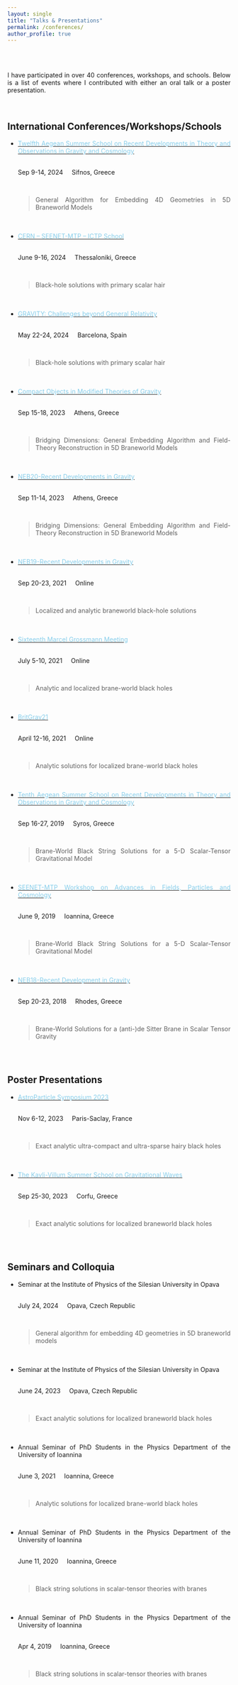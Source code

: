 ```yaml
---
layout: single
title: "Talks & Presentations"
permalink: /conferences/
author_profile: true
---
```


<br>
<br>

<div align="justify">

I have participated in over 40 conferences, workshops, and schools. Below is a list of events where I contributed with either an oral talk or a poster presentation.

</div>

<br>

<div align="justify">

<h2> International Conferences/Workshops/Schools </h2>

<ul>

   <li> <a href="http://www.physics.ntua.gr/cosmo24/Sifnos2024/gen_info.html"> <span style="color: skyblue"> Twelfth Aegean Summer School on Recent Developments in Theory and Observations in Gravity and Cosmology </span> </a>

   <br>
   <br>

   <i class="fa fa-fw fa-calendar"></i> Sep 9-14, 2024 &nbsp;  &nbsp;
   <i class="fa fa-fw fa-map-marker" aria-hidden="true"></i> Sifnos, Greece

   <br>

   <blockquote> General Algorithm for Embedding 4D Geometries in 5D Braneworld Models </blockquote>

   </li>

   <br>
   <br>

   <li> <a href="https://websites.auth.gr/cernseenetmtp/"> <span style="color: skyblue"> CERN – SEENET-MTP – ICTP School </span> </a>

   <br>
   <br>

   <i class="fa fa-fw fa-calendar"></i> June 9-16, 2024 &nbsp;  &nbsp;
   <i class="fa fa-fw fa-map-marker" aria-hidden="true"></i> Thessaloniki, Greece

   <br>

   <blockquote> Black-hole solutions with primary scalar hair </blockquote>

   </li>

   <br>
   <br>

   <li> <a href="https://indico.icc.ub.edu/event/351/"> <span style="color: skyblue"> GRAVITY: Challenges beyond General Relativity </span> </a>

   <br>
   <br>

   <i class="fa fa-fw fa-calendar"></i> May 22-24, 2024 &nbsp;  &nbsp;
   <i class="fa fa-fw fa-map-marker" aria-hidden="true"></i> Barcelona, Spain

   <br>

   <blockquote> Black-hole solutions with primary scalar hair </blockquote>

   </li>

   <br>
   <br>

   <li> <a href="http://physics.ntua.gr/COMTG2023/gen_info.html"> <span style="color: skyblue"> Compact Objects in Modified Theories of Gravity </span> </a>

   <br>
   <br>

   <i class="fa fa-fw fa-calendar"></i> Sep 15-18, 2023 &nbsp;  &nbsp;
   <i class="fa fa-fw fa-map-marker" aria-hidden="true"></i> Athens, Greece

   <br>

   <blockquote> Bridging Dimensions: General Embedding Algorithm and Field-Theory Reconstruction in 5D Braneworld Models </blockquote>

   </li>

   <br>
   <br>

   <li> <a href="https://indico.physics.auth.gr/event/15/"> <span style="color: skyblue"> NEB20-Recent Developments in Gravity </span> </a>

   <br>
   <br>

   <i class="fa fa-fw fa-calendar"></i> Sep 11-14, 2023 &nbsp;  &nbsp;
   <i class="fa fa-fw fa-map-marker" aria-hidden="true"></i> Athens, Greece

   <br>

   <blockquote> Bridging Dimensions: General Embedding Algorithm and Field-Theory Reconstruction in 5D Braneworld Models </blockquote>

   </li>

   <br>
   <br>

   <li> <a href="https://indico.physics.auth.gr/event/7/"> <span style="color: skyblue"> NEB19-Recent Developments in Gravity </span> </a>

   <br>
   <br>

   <i class="fa fa-fw fa-calendar"></i> Sep 20-23, 2021 &nbsp;  &nbsp;
   <i class="fa fa-fw fa-map-marker" aria-hidden="true"></i> Online

   <br>

   <blockquote> Localized and analytic braneworld black-hole solutions </blockquote>

   </li>

   <br>
   <br>

   <li> <a href="https://www.icra.it/mg/mg16.html"> <span style="color: skyblue"> Sixteenth Marcel Grossmann Meeting </span> </a>

   <br>
   <br>

   <i class="fa fa-fw fa-calendar"></i> July 5-10, 2021 &nbsp;  &nbsp;
   <i class="fa fa-fw fa-map-marker" aria-hidden="true"></i> Online

   <br>

   <blockquote> Analytic and localized brane-world black holes </blockquote>

   </li>

   <br>
   <br>

   <li> <a href="https://sites.google.com/view/britgrav21/home"> <span style="color: skyblue"> BritGrav21 </span> </a>

   <br>
   <br>

   <i class="fa fa-fw fa-calendar"></i> April 12-16, 2021 &nbsp;  &nbsp;
   <i class="fa fa-fw fa-map-marker" aria-hidden="true"></i> Online

   <br>

   <blockquote> Analytic solutions for localized brane-world black holes </blockquote>

   </li>

   <br>
   <br>

   <li> <a href="http://www.physics.ntua.gr/cosmo19/Syros2019/index.html"> <span style="color: skyblue"> Tenth Aegean Summer School on Recent Developments in Theory and Observations in Gravity and Cosmology </span> </a>

   <br>
   <br>

   <i class="fa fa-fw fa-calendar"></i> Sep 16-27, 2019 &nbsp;  &nbsp;
   <i class="fa fa-fw fa-map-marker" aria-hidden="true"></i> Syros, Greece

   <br>

   <blockquote> Brane-World Black String Solutions for a 5-D Scalar-Tensor Gravitational Model </blockquote>

   </li>

   <br>
   <br>

   <li> <a href="https://phd.seenet-mtp.info/seminars/ioannina-2019/bs2019/"> <span style="color: skyblue"> SEENET-MTP Workshop on Advances in Fields, Particles and Cosmology </span> </a>

   <br>
   <br>

   <i class="fa fa-fw fa-calendar"></i> June 9, 2019 &nbsp;  &nbsp;
   <i class="fa fa-fw fa-map-marker" aria-hidden="true"></i> Ioannina, Greece

   <br>

   <blockquote> Brane-World Black String Solutions for a 5-D Scalar-Tensor Gravitational Model </blockquote>

   </li>

   <br>
   <br>

   <li> <a href="https://neb2018.wordpress.com/"> <span style="color: skyblue"> NEB18-Recent Development in Gravity </span> </a>

   <br>
   <br>

   <i class="fa fa-fw fa-calendar"></i> Sep 20-23, 2018 &nbsp;  &nbsp;
   <i class="fa fa-fw fa-map-marker" aria-hidden="true"></i> Rhodes, Greece

   <br>

   <blockquote> Brane-World Solutions for a (anti-)de Sitter Brane in Scalar Tensor Gravity </blockquote>

   </li>

</ul>

</div>

<BR>
<br>

<div align="justify">

<h2> Poster Presentations </h2>

<ul>

   <li> <a href="https://indico.ijclab.in2p3.fr/event/9501/"> <span style="color: skyblue"> AstroParticle Symposium 2023 </span> </a>

   <br>
   <br>

   <i class="fa fa-fw fa-calendar"></i> Nov 6-12, 2023 &nbsp;  &nbsp;
   <i class="fa fa-fw fa-map-marker" aria-hidden="true"></i> Paris-Saclay, France

   <br>

   <blockquote> Exact analytic ultra-compact and ultra-sparse hairy black holes </blockquote>

   </li>

   <br>
   <br>

   <li> <a href="https://sites.google.com/cam.ac.uk/gw-school-2023"> <span style="color: skyblue"> The Kavli-Villum Summer School on Gravitational Waves </span> </a>

   <br>
   <br>

   <i class="fa fa-fw fa-calendar"></i> Sep 25-30, 2023 &nbsp;  &nbsp;
   <i class="fa fa-fw fa-map-marker" aria-hidden="true"></i> Corfu, Greece

   <br>

   <blockquote> Exact analytic solutions for localized braneworld black holes </blockquote>

   </li>

</ul>

<div>

<BR>
<br>

<div align="justify">

<h2> Seminars and Colloquia </h2>

<ul>

   <li> Seminar at the Institute of Physics of the Silesian University in Opava 

   <br>
   <br>

   <i class="fa fa-fw fa-calendar"></i> July 24, 2024 &nbsp;  &nbsp;
   <i class="fa fa-fw fa-map-marker" aria-hidden="true"></i> Opava, Czech Republic

   <br>

   <blockquote> General algorithm for embedding 4D geometries in 5D braneworld models </blockquote>

   </li>

   <br>
   <br>

   <li> Seminar at the Institute of Physics of the Silesian University in Opava 

   <br>
   <br>

   <i class="fa fa-fw fa-calendar"></i> June 24, 2023 &nbsp;  &nbsp;
   <i class="fa fa-fw fa-map-marker" aria-hidden="true"></i> Opava, Czech Republic

   <br>

   <blockquote> Exact analytic solutions for localized braneworld black holes </blockquote>

   </li>

   <br>
   <br>

   <li> Annual Seminar of PhD Students in the Physics Department of the University of Ioannina

   <br>
   <br>

   <i class="fa fa-fw fa-calendar"></i> June 3, 2021 &nbsp;  &nbsp;
   <i class="fa fa-fw fa-map-marker" aria-hidden="true"></i> Ioannina, Greece

   <br>

   <blockquote> Analytic solutions for localized brane-world black holes </blockquote>

   </li>

   <br>
   <br>

   <li> Annual Seminar of PhD Students in the Physics Department of the University of Ioannina

   <br>
   <br>

   <i class="fa fa-fw fa-calendar"></i> June 11, 2020 &nbsp;  &nbsp;
   <i class="fa fa-fw fa-map-marker" aria-hidden="true"></i> Ioannina, Greece

   <br>

   <blockquote> Black string solutions in scalar-tensor theories with branes </blockquote>

   </li>

   <br>
   <br>

   <li> Annual Seminar of PhD Students in the Physics Department of the University of Ioannina

   <br>
   <br>

   <i class="fa fa-fw fa-calendar"></i> Apr 4, 2019 &nbsp;  &nbsp;
   <i class="fa fa-fw fa-map-marker" aria-hidden="true"></i> Ioannina, Greece

   <br>

   <blockquote> Black string solutions in scalar-tensor theories with branes </blockquote>

   </li>

</ul>

<div>
